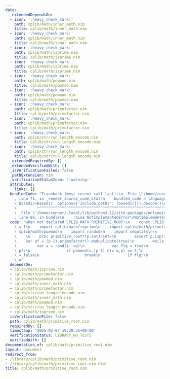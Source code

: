 ```yaml
---
data:
  _extendedDependsOn:
  - icon: ':heavy_check_mark:'
    path: cplib/math/inner_math.nim
    title: cplib/math/inner_math.nim
  - icon: ':heavy_check_mark:'
    path: cplib/math/inner_math.nim
    title: cplib/math/inner_math.nim
  - icon: ':heavy_check_mark:'
    path: cplib/math/isprime.nim
    title: cplib/math/isprime.nim
  - icon: ':heavy_check_mark:'
    path: cplib/math/isprime.nim
    title: cplib/math/isprime.nim
  - icon: ':heavy_check_mark:'
    path: cplib/math/powmod.nim
    title: cplib/math/powmod.nim
  - icon: ':heavy_check_mark:'
    path: cplib/math/powmod.nim
    title: cplib/math/powmod.nim
  - icon: ':heavy_check_mark:'
    path: cplib/math/primefactor.nim
    title: cplib/math/primefactor.nim
  - icon: ':heavy_check_mark:'
    path: cplib/math/primefactor.nim
    title: cplib/math/primefactor.nim
  - icon: ':heavy_check_mark:'
    path: cplib/str/run_length_encode.nim
    title: cplib/str/run_length_encode.nim
  - icon: ':heavy_check_mark:'
    path: cplib/str/run_length_encode.nim
    title: cplib/str/run_length_encode.nim
  _extendedRequiredBy: []
  _extendedVerifiedWith: []
  _isVerificationFailed: false
  _pathExtension: nim
  _verificationStatusIcon: ':warning:'
  attributes:
    links: []
  bundledCode: "Traceback (most recent call last):\n  File \"/home/runner/.local/lib/python3.12/site-packages/onlinejudge_verify/documentation/build.py\"\
    , line 71, in _render_source_code_stat\n    bundled_code = language.bundle(stat.path,\
    \ basedir=basedir, options={'include_paths': [basedir]}).decode()\n          \
    \         ^^^^^^^^^^^^^^^^^^^^^^^^^^^^^^^^^^^^^^^^^^^^^^^^^^^^^^^^^^^^^^^^^^^^^^^^^^^^^^^^^\n\
    \  File \"/home/runner/.local/lib/python3.12/site-packages/onlinejudge_verify/languages/nim.py\"\
    , line 86, in bundle\n    raise NotImplementedError\nNotImplementedError\n"
  code: "when not declared CPLIB_MATH_PRIMITIVE_ROOT:\n    const CPLIB_MATH_PRIMITIVE_ROOT*\
    \ = 1\n    import cplib/math/isprime\n    import cplib/math/primefactor\n    import\
    \ cplib/math/powmod\n    import random\n    import sequtils\n\n    randomize()\n\
    \    \n    proc primitive_root*(p:int):int=\n        assert p.isprime()\n    \
    \    var pf = (p-1).primefactor().deduplicate(true)\n        while true:\n   \
    \         var a = rand(1..<p)\n            var flg = true\n            for q in\
    \ pf:\n                if powmod(a,(p-1) div q,p) == 1:\n                    flg\
    \ = false\n                    break\n            if flg:\n                return\
    \ a"
  dependsOn:
  - cplib/math/isprime.nim
  - cplib/math/primefactor.nim
  - cplib/math/powmod.nim
  - cplib/math/inner_math.nim
  - cplib/math/primefactor.nim
  - cplib/str/run_length_encode.nim
  - cplib/math/inner_math.nim
  - cplib/math/powmod.nim
  - cplib/str/run_length_encode.nim
  - cplib/math/isprime.nim
  isVerificationFile: false
  path: cplib/math/primitive_root.nim
  requiredBy: []
  timestamp: '2025-02-07 19:28:35+09:00'
  verificationStatus: LIBRARY_NO_TESTS
  verifiedWith: []
documentation_of: cplib/math/primitive_root.nim
layout: document
redirect_from:
- /library/cplib/math/primitive_root.nim
- /library/cplib/math/primitive_root.nim.html
title: cplib/math/primitive_root.nim
---
```

